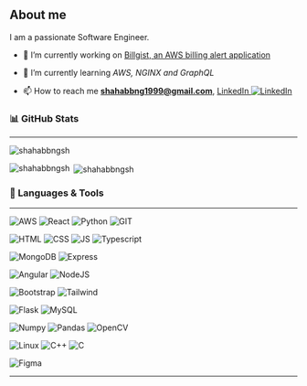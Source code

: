 ## About me
I am a passionate Software Engineer.

- 🔭 I’m currently working on [Billgist, an AWS billing alert application](www.billgist.com)

- 🌱 I’m currently learning *AWS, NGINX and GraphQL*

- 📫 How to reach me **shahabbng1999@gmail.com**, [LinkedIn ](https://www.linkedin.com/in/shahab-bangash/)[![LinkedIn][1.1]][1]

### 📊 GitHub Stats
***
<p><img align="center" src="https://github-readme-streak-stats.herokuapp.com/?user=shahabbngsh&theme=dark" alt="shahabbngsh" /></p>


<p><img align="left" src="https://github-readme-stats.vercel.app/api/top-langs?username=shahabbngsh&show_icons=true&theme=onedark&title_color=ffffff&text_color=ffffff&locale=en&layout=compact" alt="shahabbngsh" /></p>

<p>&nbsp;<img align="center" src="https://github-readme-stats.vercel.app/api?username=shahabbngsh&show_icons=true&theme=onedark&title_color=ffffff&text_color=ffffff&locale=en" alt="shahabbngsh" /></p>

### 🔧 Languages & Tools
***
![AWS](https://img.shields.io/badge/AWS-%23FF9900.svg?style=flat&logo=amazon-aws&logoColor=white)
![React](https://img.shields.io/badge/React-20232A?style=flat&logo=react&logoColor=61DAFB)
![Python](https://img.shields.io/badge/Python-3776AB?style=flat&logo=python&logoColor=white)
![GIT](https://img.shields.io/badge/GIT-E44C30?style=flat&logo=git&logoColor=white)

![HTML](https://img.shields.io/badge/HTML5-E34F26?style=flat&logo=html5&logoColor=white)
![CSS](https://img.shields.io/badge/CSS3-1572B6?style=flat&logo=css3&logoColor=white)
![JS](https://img.shields.io/badge/JavaScript-F7DF1E?style=flat&logo=javascript&logoColor=black)
![Typescript](https://img.shields.io/badge/TypeScript-007ACC?style=flat&logo=typescript&logoColor=white)

![MongoDB](https://img.shields.io/badge/MongoDB-4EA94B?style=flat&logo=mongodb&logoColor=white)
![Express](https://img.shields.io/badge/Express-informational?style=flat&logo=express&logoColor=white)

![Angular](https://img.shields.io/badge/Angular-DD0031?style=flat&logo=angular&logoColor=white)
![NodeJS](https://img.shields.io/badge/Node.js-43853D?style=flat&logo=node.js&logoColor=white)

![Bootstrap](https://img.shields.io/badge/Bootstrap-563D7C?style=flat&logo=bootstrap&logoColor=white)
![Tailwind](https://img.shields.io/badge/Tailwind_CSS-38B2AC?style=flat&logo=tailwind-css&logoColor=white)

![Flask](https://img.shields.io/badge/Flask-000000?style=flat&logo=flask&logoColor=white)
![MySQL](https://img.shields.io/badge/MySQL-00000F?style=flat&logo=mysql&logoColor=white)

![Numpy](https://img.shields.io/badge/ML-Numpy-informational?style=flat&logo=numpy&logoColor=white)
![Pandas](https://img.shields.io/badge/ML-Pandas-informational?style=flat&logo=pandas&logoColor=white)
![OpenCV](https://img.shields.io/badge/Library-OpenCV-informational?style=flat&logo=opencv&logoColor=white)

![Linux](https://img.shields.io/badge/Linux-FCC624?style=flat&logo=linux&logoColor=black)
![C++](https://img.shields.io/badge/C%2B%2B-00599C?style=flat&logo=c%2B%2B&logoColor=white)
![C](https://img.shields.io/badge/C-00599C?style=flat&logo=c&logoColor=white)

![Figma](https://img.shields.io/badge/Design-Figma-informational?style=flat&logo=figma&logoColor=white)

---


<!-- Icons -->

[1.1]: https://raw.githubusercontent.com/MartinHeinz/MartinHeinz/master/linkedin-3-16.png (LinkedIn icon without padding)


<!-- Links to your social media accounts -->

[1]: https://www.linkedin.com/in/shahab-bangash/

